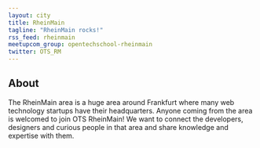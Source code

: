 ```yaml
---
layout: city
title: RheinMain
tagline: "RheinMain rocks!"
rss_feed: rheinmain
meetupcom_group: opentechschool-rheinmain
twitter: OTS_RM
---
```


## About

The RheinMain area is a huge area around Frankfurt where many web technology startups have their
headquarters. Anyone coming from the area is welcomed to join OTS RheinMain! We want to connect
the developers, designers and curious people in that area and share knowledge and expertise with
them.

